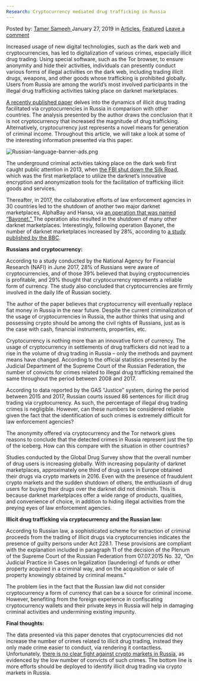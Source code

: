```yaml
---
Research: Cryptocurrency mediated drug trafficking in Russia
---
```

<article class="post-listing post-28227 post type-post status-publish format-standard has-post-thumbnail hentry category-articles category-deepdot-news tag-cryptocurrency tag-drug tag-mediated tag-research tag-russia tag-trafficking">
    <div class="post-inner">
    <p class="post-meta">
    <span>Posted by: <a href="https://www.deepdotweb.com/author/tamersameeh/" title="">Tamer Sameeh </a></span>
    <span>January 27, 2019</span>
    <span>in <a href="https://www.deepdotweb.com/category/articles/" rel="category tag">Articles</a>, <a href="https://www.deepdotweb.com/category/deepdot-news/" rel="category tag">Featured</a></span>
    <span><a href="https://www.deepdotweb.com/2019/01/27/research-cryptocurrency-mediated-drug-trafficking-in-russia/#respond">Leave a comment</a></span>
    </p>
    <div class="clear"></div>
    <div class="entry">
    <p>Increased usage of new digital technologies, such as the dark web and cryptocurrencies, has led to digitalization of various crimes, especially illicit drug trading. Using special software, such as the Tor browser, to ensure anonymity and hide their activities, individuals can presently conduct various forms of illegal activities on the dark web, including trading illicit drugs, weapons, and other goods whose trafficking is prohibited globally. Users from Russia are among the world&#8217;s most involved participants in the illegal drug trafficking activities taking place on darknet marketplaces.</p>
    <p><a href="file:///C:\Users\Tamer\Downloads\kriptovalyutnaya-narkotorgovlya-v-rossii-i-za-rubezhom.pdf">A recently published paper</a> delves into the dynamics of illicit drug trading facilitated via cryptocurrencies in Russia in comparison with other countries. The analysis presented by the author draws the conclusion that it is not cryptocurrency that increased the magnitude of drug trafficking. Alternatively, cryptocurrency just represents a novel means for generation of criminal income. Throughout this article, we will take a look at some of the interesting information presented via this paper.</p>
    <p><img class="wp-image-28233" src="https://www.deepdotweb.com/wp-content/uploads/2019/01/russian-language-banner-ads-png.png" alt="Russian-language-banner-ads.png" srcset="https://www.deepdotweb.com/wp-content/uploads/2019/01/russian-language-banner-ads-png.png 658w, https://www.deepdotweb.com/wp-content/uploads/2019/01/russian-language-banner-ads-png-300x122.png 300w" sizes="(max-width: 658px) 100vw, 658px" /></p>
    <p>The underground criminal activities taking place on the dark web first caught public attention in 2013, when <a href="https://www.deepdotweb.com/2014/02/05/ross-ulbricht-indicted-for-silk-road-narcotics-trafficking-hacking/">the FBI shut down the Silk Road</a>, which was the first marketplace to utilize the darknet&#8217;s innovative encryption and anonymization tools for the facilitation of trafficking illicit goods and services.</p>
    <p>Thereafter, in 2017, the collaborative efforts of law enforcement agencies in 30 countries led to the shutdown of another two major darknet marketplaces, AlphaBay and Hansa, via <a href="https://www.deepdotweb.com/2018/11/07/research-the-aftermaths-of-operation-bayonet-and-the-migration-of-vendors-to-dream-market/">an operation that was named &#8220;Bayonet.&#8221; </a> The operation also resulted in the shutdown of many other darknet marketplaces. Interestingly, following operation Bayonet, the number of darknet marketplaces increased by 28%, according to <a href="https://www.securitylab.ru/news/487661.php">a study published by the BBC</a>.</p>
    <p><strong>Russians and cryptocurrency:</strong></p>
    <p>According to a study conducted by the National Agency for Financial Research (NAFI) in June 2017, 28% of Russians were aware of cryptocurrencies, and of those 39% believed that buying cryptocurrencies is profitable, and 29% thought that cryptocurrency represents a reliable form of currency. The study also concluded that cryptocurrencies are firmly involved in the daily life of Russian society.</p>
    <p>The author of the paper believes that cryptocurrency will eventually replace fiat money in Russia in the near future. Despite the current criminalization of the usage of cryptocurrencies in Russia, the author thinks that using and possessing crypto should be among the civil rights of Russians, just as is the case with cash, financial instruments, properties, etc.</p>
    <p>Cryptocurrency is nothing more than an innovative form of currency. The usage of cryptocurrency in settlements of drug traffickers did not lead to a rise in the volume of drug trading in Russia &#8211; only the methods and payment means have changed. According to the official statistics presented by the Judicial Department of the Supreme Court of the Russian Federation, the number of convicts for crimes related to illegal drug trafficking remained the same throughout the period between 2008 and 2017.</p>
    <p>According to data reported by the GAS &#8220;Justice&#8221; system, during the period between 2015 and 2017, Russian courts issued 86 sentences for illicit drug trading via cryptocurrency. As such, the percentage of illegal drug trading crimes is negligible. However, can these numbers be considered reliable given the fact that the identification of such crimes is extremely difficult for law enforcement agencies?</p>
    <p>The anonymity offered via cryptocurrency and the Tor network gives reasons to conclude that the detected crimes in Russia represent just the tip of the iceberg. How can this compare with the situation in other countries?</p>
    <p>Studies conducted by the Global Drug Survey show that the overall number of drug users is increasing globally. With increasing popularity of darknet marketplaces, approximately one third of drug users in Europe obtained their drugs via crypto markets in 2016. Even with the presence of fraudulent crypto markets and the sudden shutdown of others, the enthusiasm of drug users for buying their drugs over the darknet did not diminish. This is because darknet marketplaces offer a wide range of products, qualities, and convenience of choice, in addition to hiding illegal activities from the preying eyes of law enforcement agencies.</p>
    <p><strong>Illicit drug trafficking via cryptocurrency and the Russian law:</strong></p>
    <p>According to Russian law, a sophisticated scheme for extraction of criminal proceeds from the trading of illicit drugs via cryptocurrencies indicates the presence of guilty persons under Act 228.1. These provisions are compliant with the explanation included in paragraph 11 of the decision of the Plenum of the Supreme Court of the Russian Federation from 07.07.2015 No. 32, “On Judicial Practice in Cases on legalization (laundering) of funds or other property acquired in a criminal way, and on the acquisition or sale of property knowingly obtained by criminal means.”</p>
    <p>The problem lies in the fact that the Russian law did not consider cryptocurrency a form of currency that can be a source for criminal income. However, benefiting from the foreign experience in confiscating cryptocurrency wallets and their private keys in Russia will help in damaging criminal activities and undermining existing impunity.</p>
    <p><strong>Final thoughts:</strong></p>
    <p>The data presented via this paper denotes that cryptocurrencies did not increase the number of crimes related to illicit drug trading, instead they only made crime easier to conduct, via rendering it contactless. Unfortunately, <a href="https://www.deepdotweb.com/2018/01/09/former-russian-police-officer-claims-war-drugs-lost-2/">there is no clear fight against crypto markets in Russia</a>, as evidenced by the low number of convicts of such crimes. The bottom line is more efforts should be deployed to identify illicit drug trading via crypto markets in Russia.</p>
    </div>
    <span style="display:none"><a href="https://www.deepdotweb.com/tag/cryptocurrency/" rel="tag">cryptocurrency</a> <a href="https://www.deepdotweb.com/tag/drug/" rel="tag">drug</a> <a href="https://www.deepdotweb.com/tag/mediated/" rel="tag">mediated</a> <a href="https://www.deepdotweb.com/tag/research/" rel="tag">research</a> <a href="https://www.deepdotweb.com/tag/russia/" rel="tag">russia</a> <a href="https://www.deepdotweb.com/tag/trafficking/" rel="tag">trafficking</a></span> <span style="display:none" class="updated">2019-01-27</span>
    <div style="display:none" class="vcard author" itemprop="author" itemscope itemtype="http://schema.org/Person"><strong class="fn" itemprop="name"><a href="https://www.deepdotweb.com/author/tamersameeh/" title="Posts by Tamer Sameeh" rel="author">Tamer Sameeh</a></strong></div>
    </div>
</article>

